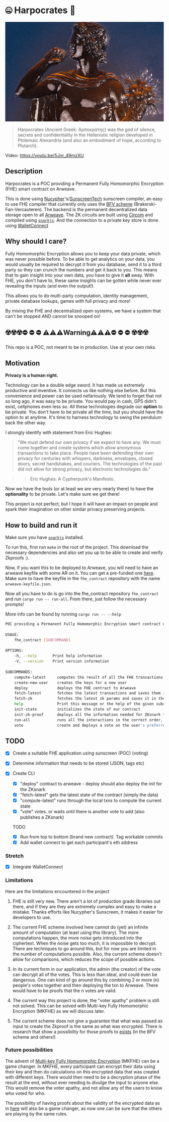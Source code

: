 # 🤐 Harpocrates 🙊

![Harpocrates](harpocrates.jpg)

> Harpocrates (Ancient Greek: Ἁρποκράτης) was the god of silence, secrets and confidentiality in the Hellenistic religion developed in Ptolemaic Alexandria (and also an embodiment of hope, according to Plutarch).

Video: https://youtu.be/5Jnr_49mzXU

## Description

Harpocrates is a POC providing a Permanent Fully Homomorphic Encryption (FHE) smart contract on Arweave.

This is done using [Nucypher](https://github.com/nucypher/)'s/[SunscreenTech](https://github.com/Sunscreen-tech/Sunscreen) sunscreen compiler, an easy to use FHE compiler that currently only uses the [BFV scheme](https://inferati.com/blog/fhe-schemes-bfv) (Brakerski-Fan-Vercauteren).
The backend is the permanent decentralized data storage open to all [Arweave](https://arweave.org).
The ZK circuits are built using [Circom](https://github.com/iden3/circom) and compiled using [`snarkjs`](https://github.com/iden3/snarkjs).
And the connection to a private key store is done using [WalletConnect](https://github.com/WalletConnect)

## Why should I care?

Fully Homomorphic Encryption allows you to keep your data private, which was never possible before. To be able to get analytics on your data, you would usually be required to decrypt it from you database, send it to a third party so they can crunch the numbers and get it back to you. This means that to gain insight into your own data, you have to give it **all** away. With FHE, you don't have to, these same insights can be gotten while never ever revealing the inputs (and even the output!).

This allows you to do multi-party computation, identity management, private database lookups, games with full privacy and more!

By mixing the FHE and decentralized open systems, we have a system that can't be stopped AND cannot be snooped on!

## ☢️☢️☢️⛔ ⛔ ⛔ ⚠️⚠️⚠️Warning⚠️⚠️⚠️⛔ ⛔ ⛔ ☢️☢️☢️

This repo is a POC, not meant to be in production. Use at your own risks.

## Motivation

**Privacy is a human right.**

Technology can be a double edge sword. It has made us extremely productive and inventive. It connects us like nothing else before. But this convenience and power can be used nefariously. We tend to forget that not so long ago, it was easy to be private. You would pay in cash, GPS didn't exist, cellphones even less so. All these technologies degrade our **option** to be private. You don't have to be private all the time, but you should have the option to at anytime. It's time to harness technology to swing the pendulum back the other way.

I strongly identify with statement from Eric Hughes:

> "We must defend our own privacy if we expect to have any. We must come together and create systems which allow anonymous transactions to take place. People have been defending their own privacy for centuries with whispers, darkness, envelopes, closed doors, secret handshakes, and couriers. The technologies of the past did not allow for strong privacy, but electronic technologies do."

> > Eric Hughes: A Cypherpunk's Manifesto.

Now we have the tools (or at least we are very nearly there) to have the **optionality** to be private. Let's make sure we get there!

This project is not perfect, but I hope it will have an impact on people and spark their imagination on other similar privacy preserving projects.

## How to build and run it

Make sure you have [`snarkjs`](https://github.com/iden3/snarkjs) installed.

To run this, first run `make` in the root of the project. This download the necessary dependencies and also set you up to be able to create and verify Zkproofs :).

Now, if you want this to be deployed to Arweave, you will need to have an arweave keyfile with some AR on it. You can get a pre-funded one [here](https://faucet.arweave.net/). Make sure to have the keyfile in the `fhe_contract` repository with the name `arweave-keyfile.json`.

Now all you have to do is go into the fhe_contract repository `fhe_contract` and run `cargo run -- run-all`. From there, just follow the necessary prompts!

More info can be found by running `cargo run -- --help`

```bash
POC providing a Permanent Fully Homomorphic Encryption smart contract on Arweave.

USAGE:
    fhe_contract [SUBCOMMAND]

OPTIONS:
    -h, --help       Print help information
    -V, --version    Print version information

SUBCOMMANDS:
    compute-latest     computes the result of all the FHE transactions
    create-new-user    creates the keys for a new user
    deploy             deploys the FHE contract to Arweave
    fetch-latest       fetches the latest transactions and saves them in the cache
    fetch-zk           fetches the latest zk params and saves it in the cache
    help               Print this message or the help of the given subcommand(s)
    init-state         initializes the state of our contract
    init-zk-proof      deploys all the information needed for ZKsnark to arweave
    run-all            runs all the interactions in the correct order, also is interactive
    vote               create and deploys a vote on the user's preferred proposition
```

## TODO

- [x] Create a suitable FHE application using sunscreen (POC) (voting)

- [x] Determine information that needs to be stored (JSON, tags etc)

- [x] Create CLI

  - [x] "deploy" contract to arweave - deploy should also deploy the init for the ZKsnark
  - [x] "fetch-latest" gets the latest state of the contract (simply the data)
  - [x] "compute-latest" runs through the local txns to compute the current state
  - [x] "vote" votes. or waits until there is another vote to add (also publishes a ZKsnark)

  TODO

  - [x] Run from top to bottom (brand new contract). Tag workable commits
  - [x] Add wallet connect to get each participant's eth address

### Stretch

- [x] Integrate WalletConnect

### Limitations

Here are the limitations encountered in the project

1. FHE is still very new. There aren't a lot of production grade libraries out there, and if they are they are extremely complex and easy to make a mistake. Thanks efforts like Nucypher's Sunscreen, it makes it easier for developers to use.

2. The current FHE scheme involved here cannot do (yet) an infinite amount of computation (at least using this library). The more computations happen, the more noise gets introduced into the ciphertext. When the noise gets too much, it is impossible to decrypt. There are techniques to go around this, but for now you are limited in the number of computations possible. Also, the current scheme doesn't allow for comparisons, which reduces the scope of possible actions.

3. In its current form in our application, the admin (the creator) of the vote can decrypt all of the votes. This is less than ideal, and could even be dangerous. One can kind of go around this by combining 2 or more (n) people's votes together and then deploying the txn to Arweave. There would have to be proofs that the n votes are valid.

4. The current way this project is done, the "voter apathy" problem is still not solved. This can be solved with Multi-key Fully Homomorphic Encryption (MKFHE) as we will discuss later.

5. The current scheme does not give a guarantee that what was passed as input to create the Zkproof is the same as what was encrypted. There is research that show a possibility for those proofs to [exists](https://eprint.iacr.org/2019/057.pdf) (in the BFV scheme and others!)

### Future possibilities

The advent of [Multi-key Fully Homomorphic Encryption](https://eprint.iacr.org/2021/1131.pdf) (MKFHE) can be a game changer. In MKFHE, every participant can encrypt their data using their key and then do calculations on this encrypted data that was created with different keys. There would then need to be a decryption phase of the result at the end, without ever needing to divulge the input to anyone else. This would remove the voter apathy, and not allow any of the users to know who voted for who.

The possibility of having proofs about the validity of the encrypted data as in [here](https://eprint.iacr.org/2019/057.pdf) will also be a game changer, as now one can be sure that the others are playing by the same rules.
